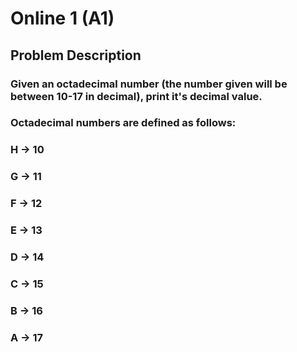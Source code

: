 # Online 1 (A1)
## Problem Description
### Given an octadecimal number (the number given will be between 10-17 in decimal), print it's decimal value.
### Octadecimal numbers are defined as follows:
### H -> 10
### G -> 11
### F -> 12
### E -> 13
### D -> 14
### C -> 15
### B -> 16
### A -> 17